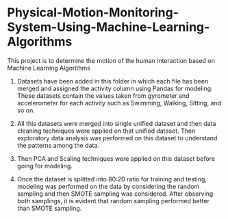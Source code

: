 # Physical-Motion-Monitoring-System-Using-Machine-Learning-Algorithms
This project is to determine the motion of the human interaction based on Machine Learning Algorithms

1) Datasets have been added in this folder in which each file has been merged and assigned the activity column using Pandas for modeling. These datasets contain the values taken from gyrometer and accelerometer for each activity such as Swimming, Walking, Sitting, and so on.

2) All this datasets were merged into single unified dataset and then data cleaning techniques were applied on that unified dataset. Then exploratory data analysis was performed on this dataset to understand the patterns among the data.

3) Then PCA and Scaling techniques were applied on this dataset before going for modeling.

4) Once the dataset is splitted into 80:20 ratio for training and testing, modeling was performed on the data by considering the random sampling and then SMOTE sampling was considered. After observing both samplings, it is evident that random sampling performed better than SMOTE sampling.
